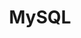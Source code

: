 ---
title: "MySQL"
layout: category
permalink: /categories/mysql/
author_profile: true
taxonomy: mysql
sidebar:
    nav: "categories"
---